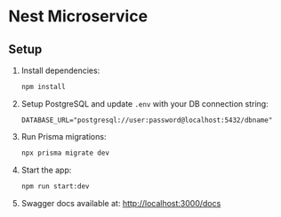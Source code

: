 # Nest Microservice

## Setup
1. Install dependencies:
   ```bash
   npm install
   ```

2. Setup PostgreSQL and update `.env` with your DB connection string:
   ```env
   DATABASE_URL="postgresql://user:password@localhost:5432/dbname"
   ```

3. Run Prisma migrations:
   ```bash
   npx prisma migrate dev
   ```

4. Start the app:
   ```bash
   npm run start:dev
   ```

5. Swagger docs available at: [http://localhost:3000/docs](http://localhost:3000/docs)
